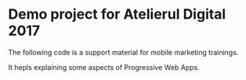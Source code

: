 # Demo project for Atelierul Digital 2017

The following code is a support material for mobile marketing trainings.

It hepls explaining some aspects of Progressive Web Apps.